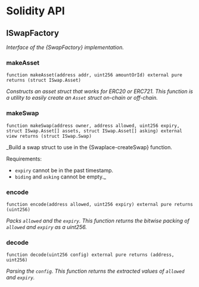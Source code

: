 # Solidity API

## ISwapFactory

_Interface of the {SwapFactory} implementation._

### makeAsset

```solidity
function makeAsset(address addr, uint256 amountOrId) external pure returns (struct ISwap.Asset)
```

_Constructs an asset struct that works for ERC20 or ERC721.
This function is a utility to easily create an `Asset` struct on-chain or off-chain._

### makeSwap

```solidity
function makeSwap(address owner, address allowed, uint256 expiry, struct ISwap.Asset[] assets, struct ISwap.Asset[] asking) external view returns (struct ISwap.Swap)
```

\_Build a swap struct to use in the {Swaplace-createSwap} function.

Requirements:

- `expiry` cannot be in the past timestamp.
- `biding` and `asking` cannot be empty.\_

### encode

```solidity
function encode(address allowed, uint256 expiry) external pure returns (uint256)
```

_Packs `allowed` and the `expiry`.
This function returns the bitwise packing of `allowed` and `expiry` as a uint256._

### decode

```solidity
function decode(uint256 config) external pure returns (address, uint256)
```

_Parsing the `config`.
This function returns the extracted values of `allowed` and `expiry`._
